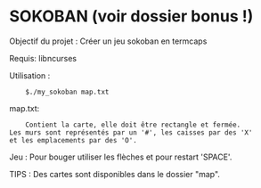 # SOKOBAN (voir dossier bonus !)

Objectif du projet : Créer un jeu sokoban en termcaps

Requis: libncurses

Utilisation :

		$./my_sokoban map.txt

map.txt:

		Contient la carte, elle doit être rectangle et fermée.
	Les murs sont représentés par un '#', les caisses par des 'X'
	et les emplacements par des 'O'.

Jeu : Pour bouger utiliser les flèches et pour restart 'SPACE'.

TIPS : Des cartes sont disponibles dans le dossier "map".
